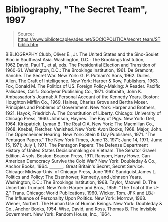 # Bibliography, "The Secret Team", 1997

> Source: https://www.bibliotecapleyades.net/SOCIOPOLITICA/secret_team/STbiblio.htm

BIBLIOGRAPHY
Clubb, Oliver E., Jr. The United States and the Sino-Souiet Bloc in Southeast Asia. Washington, D.C.: The Brookings Institution, 1962.David, Paul T., et al, eds. The Presidential Election and Transition of 1960-61. Washington, D.C.: The Brookings Institution, 1961.
De Gramont, Sanche. The Secret War. New York: G. P. Putnam's Sons, 1962.
Dulles, Allen. The Craft of Intelligence. New York: Harper & Row, Publishers, 1963.
Fox, Donald M. The Politics of US. Foreign Policy-Making: A Reader. Pacific Palisades, Calif.: Goodyear Publishing Co., 1971.
Galbraith, John K. Ambassador's Journal: A Personal Account of the Kennedy Years. Boston: Houghton Mifflin Co., 1969.
Haines, Charles Grove and Bertha Moser. Principles and Problems of Government. New York: Harper and Brothers, 1921.
Hayok, Friedrich A. The Constitution of Liberty. Chicago: University of Chicago Press, 1960.
Johnson, Haynes. The Bay of Pigs. New York: Dell, 1964.
Kirkpatrick, Lyman B. The Real CIA. New York: The Macmillan Co., 1968.
Knebel, Fletcher. Vanished. New York: Avon Books, 1968.
Major, John. The Oppenheimer Hearing. New York: Stein & Day Publishers, 1971.
"The Pentagon Papers." The New York Times, Jume 13, 1971; June 14, 1971; Jume 15, 1971; July 1, 1971.
The Pentagon Papers: The Defense Department History of United States Decisionmaking on Vietnam. The Senator Gravel Edition. 4 vols. Boston: Beacon Press, 1911.
Ransom, Harry Howe. Can American Democracy Survive the Cold War? New York: Doubleday & Co., Anchor Books, 1964.
_______. Great Britain's Secret, Secret Service. Chicago: Midway-Univ. of Chicago Press, June 1967.
Sundquist,James L. Politics and Policy: The Eisenhower, Kennedy, and Johnson Years. Washington, D.C.: The Brookings Institution, 1968.
Taylor, Maxwell D. The Uncertain Trumpet. New York: Harper and Bros., 1959.
"The Trial of the U-2," Trans. Chicago: World Publications, 1960.
Wicker, Tom. JFK and LBJ: The Influence of Personality Upon Politics. New York: Morrow, 1968.
Wiener, Norbert. The Human Use of Human Beings. New York: Doubleday & Co., Anchor Books, 1954.
Wise, David, and Ross, Thomas B. The Invisible Government. New York: Random House, Inc., 1964.
